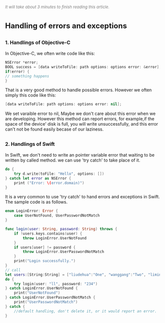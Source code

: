 
<font color=gray size=2>*It will take about 3 minutes to finish reading this article.*</font>

# **<font size=5 >Handling of errors and exceptions</font>**
 

## **<font size=3 >1. Handlings of Objective-C </font>**
 
 
In Objective-C, we often write code like this:
```Swift 
NSError *error;
BOOL success = [data writeToFile: path options: options error: &error];
if(error) {
// something happens
}
```
That is a very good method to handle possible errors. However we often simply this code like this:
```Swift 
[data writeToFile: path options: options error: nil];
```
We set varaible error to nil, Maybe we don't care about this error when we are developing. However this method can report errors, for example,if the space of the device' disk is full, you will write unsuccessfully, and this error can't not be found easily becase of our laziness.

## **<font size=3 >2. Handlings of Swift</font>**
In Swift, we don't need to write an pointer variable error that waiting to be written by called method. we can use 'try catch' to take place of it. 
```Swift
do {
    try d.write(toFile: "Hello", options: [])
} catch let error as NSError {
    print ("Error: \(error.domain)")
}
```

It is a very common to use 'try catch' to hand errors and exceptions in Swift. The sample code is as follows.
```Swift 
enum LoginError: Error {
    case UserNotFound, UserPasswordNotMatch
}

func login(user: String, password: String) throws {
    if !users.keys.contains(user) {
        throw LoginError.UserNotFound
    }
    if users[user] != password {
        throw LoginError.UserPasswordNotMatch
    }
    print("Login successfully.")
}
// call
let users:[String:String] = ["liudehua":"One", "wanggang":"Two", "liming":"Three"]
do {
    try login(user: "ll", password: "234")
} catch LoginError.UserNotFound {
    print("UserNotFound")
} catch LoginError.UserPasswordNotMatch {
    print("UserPasswordNotMatch")
} catch {
    //default handling, don't delete it, or it would report an error.
}


